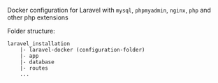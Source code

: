 Docker configuration for Laravel with `mysql`, `phpmyadmin`, `nginx`, `php` and other php extensions

Folder structure:
```
laravel_installation
    |- laravel-docker (configuration-folder)
    |- app
    |- database
    |- routes
    ...
```
